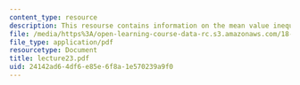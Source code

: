 ```yaml
---
content_type: resource
description: This resourse contains information on the mean value inequality.
file: /media/https%3A/open-learning-course-data-rc.s3.amazonaws.com/18-152-introduction-to-partial-differential-equations-fall-2005/24142ad64df6e85e6f8a1e570239a9f0_lecture23.pdf
file_type: application/pdf
resourcetype: Document
title: lecture23.pdf
uid: 24142ad6-4df6-e85e-6f8a-1e570239a9f0
---
```


